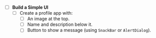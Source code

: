 - [ ]  **Build a Simple UI**
    - [ ]  Create a profile app with:
        - [ ]  An image at the top.
        - [ ]  Name and description below it.
        - [ ]  Button to show a message (using `SnackBar` or `AlertDialog`).